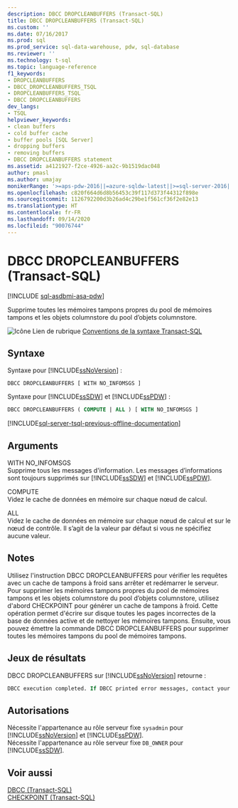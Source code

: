```yaml
---
description: DBCC DROPCLEANBUFFERS (Transact-SQL)
title: DBCC DROPCLEANBUFFERS (Transact-SQL)
ms.custom: ''
ms.date: 07/16/2017
ms.prod: sql
ms.prod_service: sql-data-warehouse, pdw, sql-database
ms.reviewer: ''
ms.technology: t-sql
ms.topic: language-reference
f1_keywords:
- DROPCLEANBUFFERS
- DBCC_DROPCLEANBUFFERS_TSQL
- DROPCLEANBUFFERS_TSQL
- DBCC DROPCLEANBUFFERS
dev_langs:
- TSQL
helpviewer_keywords:
- clean buffers
- cold buffer cache
- buffer pools [SQL Server]
- dropping buffers
- removing buffers
- DBCC DROPCLEANBUFFERS statement
ms.assetid: a4121927-f2ce-4926-aa2c-9b1519dac048
author: pmasl
ms.author: umajay
monikerRange: '>=aps-pdw-2016||=azure-sqldw-latest||>=sql-server-2016||=sqlallproducts-allversions||>=sql-server-linux-2017||=azuresqldb-mi-current'
ms.openlocfilehash: c820f664d6d8b56453c39f117d373f44312f898e
ms.sourcegitcommit: 1126792200d3b26ad4c29be1f561cf36f2e82e13
ms.translationtype: HT
ms.contentlocale: fr-FR
ms.lasthandoff: 09/14/2020
ms.locfileid: "90076744"
---
```

# <a name="dbcc-dropcleanbuffers-transact-sql"></a>DBCC DROPCLEANBUFFERS (Transact-SQL)

[!INCLUDE [sql-asdbmi-asa-pdw](../../includes/applies-to-version/sql-asdbmi-asa-pdw.md)]

Supprime toutes les mémoires tampons propres du pool de mémoires tampons et les objets columnstore du pool d’objets columnstore.
  
![Icône Lien de rubrique](../../database-engine/configure-windows/media/topic-link.gif "Icône du lien de rubrique") [Conventions de la syntaxe Transact-SQL](../../t-sql/language-elements/transact-sql-syntax-conventions-transact-sql.md)
  
## <a name="syntax"></a>Syntaxe
Syntaxe pour [!INCLUDE[ssNoVersion](../../includes/ssnoversion-md.md)] :

```syntaxsql
DBCC DROPCLEANBUFFERS [ WITH NO_INFOMSGS ]  
```  
Syntaxe pour [!INCLUDE[ssSDW](../../includes/sssdw-md.md)] et [!INCLUDE[ssPDW](../../includes/sspdw-md.md)] :

```sql  
DBCC DROPCLEANBUFFERS ( COMPUTE | ALL ) [ WITH NO_INFOMSGS ]  
```

[!INCLUDE[sql-server-tsql-previous-offline-documentation](../../includes/sql-server-tsql-previous-offline-documentation.md)]

## <a name="arguments"></a>Arguments
 WITH NO_INFOMSGS  
 Supprime tous les messages d'information. Les messages d’informations sont toujours supprimés sur [!INCLUDE[ssSDW](../../includes/sssdw-md.md)] et [!INCLUDE[ssPDW](../../includes/sspdw-md.md)].  
  
 COMPUTE  
 Videz le cache de données en mémoire sur chaque nœud de calcul.  
  
 ALL  
 Videz le cache de données en mémoire sur chaque nœud de calcul et sur le nœud de contrôle. Il s’agit de la valeur par défaut si vous ne spécifiez aucune valeur.  
  
## <a name="remarks"></a>Notes  
Utilisez l'instruction DBCC DROPCLEANBUFFERS pour vérifier les requêtes avec un cache de tampons à froid sans arrêter et redémarrer le serveur.
Pour supprimer les mémoires tampons propres du pool de mémoires tampons et les objets columnstore du pool d’objets columnstore, utilisez d'abord CHECKPOINT pour générer un cache de tampons à froid. Cette opération permet d'écrire sur disque toutes les pages incorrectes de la base de données active et de nettoyer les mémoires tampons. Ensuite, vous pouvez émettre la commande DBCC DROPCLEANBUFFERS pour supprimer toutes les mémoires tampons du pool de mémoires tampons.
  
## <a name="result-sets"></a>Jeux de résultats  
DBCC DROPCLEANBUFFERS sur [!INCLUDE[ssNoVersion](../../includes/ssnoversion-md.md)] retourne :
  
```sql
DBCC execution completed. If DBCC printed error messages, contact your system administrator.  
```  
  
## <a name="permissions"></a>Autorisations  
Nécessite l'appartenance au rôle serveur fixe `sysadmin` pour [!INCLUDE[ssNoVersion](../../includes/ssnoversion-md.md)] et [!INCLUDE[ssPDW](../../includes/sspdw-md.md)].  
Nécessite l'appartenance au rôle serveur fixe `DB_OWNER` pour [!INCLUDE[ssSDW](../../includes/sssdwfull-md.md)].  
  
## <a name="see-also"></a>Voir aussi  
[DBCC &#40;Transact-SQL&#41;](../../t-sql/database-console-commands/dbcc-transact-sql.md)  
[CHECKPOINT &#40;Transact-SQL&#41;](../../t-sql/language-elements/checkpoint-transact-sql.md)  
  
  
